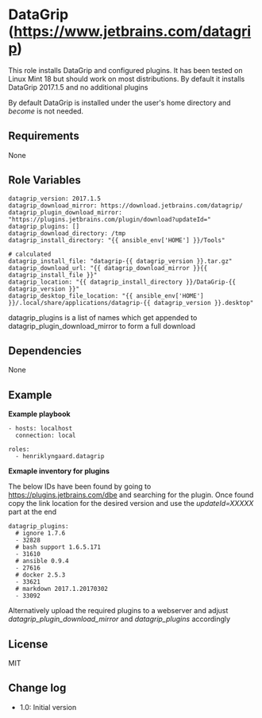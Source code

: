 DataGrip (https://www.jetbrains.com/datagrip)
=========

This role installs DataGrip and configured plugins. It has been tested on Linux Mint 18 but should work on most 
distributions. By default it installs DataGrip 2017.1.5 and no additional plugins

By default DataGrip is installed under the user's home directory and _become_ is not needed.

Requirements
------------

None


Role Variables
--------------

    datagrip_version: 2017.1.5
    datagrip_download_mirror: https://download.jetbrains.com/datagrip/
    datagrip_plugin_download_mirror: "https://plugins.jetbrains.com/plugin/download?updateId="
    datagrip_plugins: []
    datagrip_download_directory: /tmp
    datagrip_install_directory: "{{ ansible_env['HOME'] }}/Tools"

    # calculated
    datagrip_install_file: "datagrip-{{ datagrip_version }}.tar.gz"
    datagrip_download_url: "{{ datagrip_download_mirror }}{{ datagrip_install_file }}"
    datagrip_location: "{{ datagrip_install_directory }}/DataGrip-{{ datagrip_version }}"
    datagrip_desktop_file_location: "{{ ansible_env['HOME'] }}/.local/share/applications/datagrip-{{ datagrip_version }}.desktop"

datagrip_plugins is a list of names which get appended to datagrip_plugin_download_mirror to form a full download  


Dependencies
------------

None

Example 
-------

__Example playbook__


    - hosts: localhost
      connection: local
    
    roles:
      - henriklyngaard.datagrip
      
__Exmaple inventory for plugins__

The below IDs have been found by going to https://plugins.jetbrains.com/dbe and searching for the plugin. 
Once found copy the link location for the desired version and use the _updateId=XXXXX_ part at the end        
      
    datagrip_plugins:
      # ignore 1.7.6
      - 32828
      # bash support 1.6.5.171
      - 31610
      # ansible 0.9.4
      - 27616
      # docker 2.5.3
      - 33621
      # markdown 2017.1.20170302
      - 33092      
      
 Alternatively upload the required plugins to a webserver and adjust _datagrip_plugin_download_mirror_ and 
 _datagrip_plugins_ accordingly
      
      
License
-------

MIT

Change log
----------

* 1.0: Initial version

